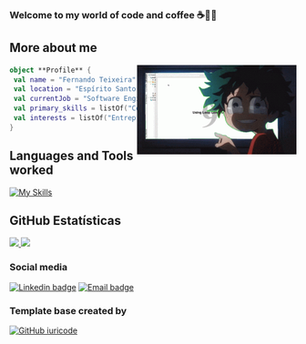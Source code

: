  
### Welcome to my world of code and coffee ☕️👨‍💻

## **More about me**
<!-- <img align="right" width="300" src="https://i2.wp.com/allhtaccess.info/wp-content/uploads/2018/03/programming.gif?fit=1281%2C716&ssl=1" /> -->
<img align="right" width="280" src="./IMG/deku.gif" />

```kotlin
object **Profile** {
 val name = "Fernando Teixeira"
 val location = "Espírito Santo, Brazil"
 val currentJob = "Software Engineer at Solfacil"
 val primary_skills = listOf("Comunication", "Organization", "Positive")
 val interests = listOf("Entrepreneurship", "fintech", "Microservices")
}
```

## **Languages and Tools worked**  
[![My Skills](https://skills.thijs.gg/icons?i=git,github,elixir,py,java,fastapi,postgres,docker,grafana,jenkins,postman,inux&theme=dark)](https://skills.thijs.gg)


## **GitHub Estatísticas**
<a href="https://github.com/oteixeiras/oteixeiras">
  <img height="150em" src="https://github-readme-stats.vercel.app/api?username=oteixeiras&show_icons=true&theme=material-palenight&include_all_commits=true&count_private=true"/>
  <img height="150em" src="https://github-readme-stats.vercel.app/api/top-langs/?username=oteixeiras&layout=compact&langs_count=7&theme=material-palenight">
</a>
<br>

### Social media
[![Linkedin badge](https://img.shields.io/badge/Linkedin-blue?style=for-the-badge&logo=gmail&logoColor=white)](https://www.linkedin.com/in/fernandodesouzateixeira/)
[![Email badge](https://img.shields.io/badge/Gmail-D14836?style=for-the-badge&logo=gmail&logoColor=white)](mailto:ofernandos,teixeira@gmail.com)

### Template base created by
[![GitHub iuricode](https://img.shields.io/github/followers/VanessaSwerts?label=iuricode&style=social)](https://github.com/iuricode)
